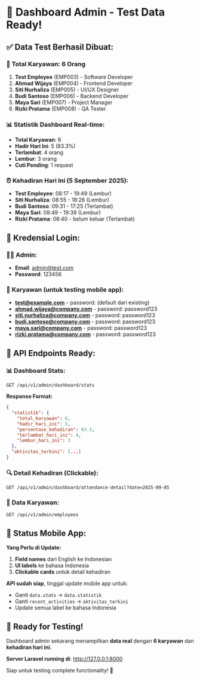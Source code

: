 # 🎉 **Dashboard Admin - Test Data Ready!**

## ✅ **Data Test Berhasil Dibuat:**

### 👥 **Total Karyawan: 6 Orang**
1. **Test Employee** (EMP003) - Software Developer
2. **Ahmad Wijaya** (EMP004) - Frontend Developer  
3. **Siti Nurhaliza** (EMP005) - UI/UX Designer
4. **Budi Santoso** (EMP006) - Backend Developer
5. **Maya Sari** (EMP007) - Project Manager
6. **Rizki Pratama** (EMP008) - QA Tester

### 📊 **Statistik Dashboard Real-time:**
- **Total Karyawan**: 6
- **Hadir Hari Ini**: 5 (83.3%)
- **Terlambat**: 4 orang
- **Lembur**: 3 orang
- **Cuti Pending**: 1 request

### ⏰ **Kehadiran Hari Ini (5 September 2025):**
- **Test Employee**: 08:17 - 19:49 (Lembur)
- **Siti Nurhaliza**: 08:55 - 18:26 (Lembur)  
- **Budi Santoso**: 09:31 - 17:25 (Terlambat)
- **Maya Sari**: 08:49 - 19:39 (Lembur)
- **Rizki Pratama**: 08:40 - belum keluar (Terlambat)

## 🔑 **Kredensial Login:**

### 👨‍💼 **Admin:**
- **Email**: admin@test.com
- **Password**: 123456

### 👥 **Karyawan (untuk testing mobile app):**
- **test@example.com** - password: (default dari existing)
- **ahmad.wijaya@company.com** - password: password123
- **siti.nurhaliza@company.com** - password: password123
- **budi.santoso@company.com** - password: password123
- **maya.sari@company.com** - password: password123
- **rizki.pratama@company.com** - password: password123

## 🔗 **API Endpoints Ready:**

### 📊 **Dashboard Stats:**
```
GET /api/v1/admin/dashboard/stats
```
**Response Format:**
```json
{
  "statistik": {
    "total_karyawan": 6,
    "hadir_hari_ini": 5,
    "persentase_kehadiran": 83.3,
    "terlambat_hari_ini": 4,
    "lembur_hari_ini": 3
  },
  "aktivitas_terkini": [...]
}
```

### 🔍 **Detail Kehadiran (Clickable):**
```
GET /api/v1/admin/dashboard/attendance-detail?date=2025-09-05
```

### 👥 **Data Karyawan:**
```
GET /api/v1/admin/employees
```

## 🎯 **Status Mobile App:**

**Yang Perlu di Update:**
1. **Field names** dari English ke Indonesian
2. **UI labels** ke bahasa Indonesia
3. **Clickable cards** untuk detail kehadiran

**API sudah siap**, tinggal update mobile app untuk:
- Ganti `data.stats` → `data.statistik`
- Ganti `recent_activities` → `aktivitas_terkini`  
- Update semua label ke bahasa Indonesia

## 🚀 **Ready for Testing!**

Dashboard admin sekarang menampilkan **data real** dengan **6 karyawan** dan **kehadiran hari ini**. 

**Server Laravel running di**: http://127.0.0.1:8000

Siap untuk testing complete functionality! 🎯
